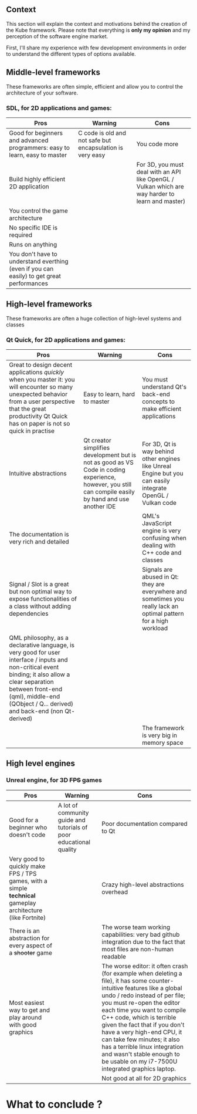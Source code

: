 ## Context
This section will explain the context and motivations behind the creation of the Kube framework.
Please note that everything is **only my opinion** and my perception of the software engine market.

First, I'll share my experience with few development environments in order to understand the different types of options available.

## Middle-level frameworks

These frameworks are often simple, efficient and allow you to control the architecture of your software.

### **SDL**, for 2D applications and games:
| Pros | Warning | Cons |
|-|-|-|
| Good for beginners and advanced programmers: easy to learn, easy to master | C code is old and not safe but encapsulation is very easy | You code more |
| Build highly efficient 2D application | | For 3D, you must deal with an API like OpenGL / Vulkan which are way harder to learn and master) |
| You control the game architecture | | |
| No specific IDE is required | | |
| Runs on anything | | |
| You don't have to understand everthing (even if you can easily) to get great performances | | |

## High-level frameworks

These frameworks are often a huge collection of high-level systems and classes

### **Qt Quick**, for 2D applications and games:
| Pros | Warning | Cons |
|-|-|-|
| Great to design decent applications *quickly* when you master it: you will encounter so many unexpected behavior from a user perspective that the great productivity Qt Quick has on paper is not so quick in practise | Easy to learn, hard to master | You must understand Qt's back-end concepts to make efficient applications |
| Intuitive abstractions | Qt creator simplifies development but is not as good as VS Code in coding experience, however, you still can compile easily by hand and use another IDE | For 3D, Qt is way behind other engines like Unreal Engine but you can easily integrate OpenGL / Vulkan code |
| The documentation is very rich and detailed |  | QML's JavaScript engine is very confusing when dealing with C++ code and classes |
| Signal / Slot is a great but non optimal way to expose functionalities of a class without adding dependencies | | Signals are abused in Qt: they are everywhere and sometimes you really lack an optimal pattern for a high workload |
| QML philosophy, as a declarative language, is very good for user interface / inputs and non-critical event binding; it also allow a clear separation between front-end (qml), middle-end (QObject / Q... derived) and back-end (non Qt-derived) |
| | | The framework is very big in memory space |
## High level engines
### **Unreal engine**, for 3D ~~FPS~~ games
| Pros | Warning | Cons |
|-|-|-|
| Good for a beginner who doesn't code | A lot of community guide and tutorials of poor educational quality | Poor documentation compared to Qt |
| Very good to quickly make FPS / TPS games, with a simple **technical** gameplay architecture (like Fortnite) | | Crazy high-level abstractions overhead |
| There is an abstraction for every aspect of a ~~shooter~~ game | | The worse team working capabilities: very bad github integration due to the fact that most files are non-human readable |
| Most easiest way to get and play around with good graphics | | The worse editor: it often crash (for example when deleting a file), it has some counter-intuitive features like a global undo / redo instead of per file; you must re-open the editor each time you want to compile C++ code, which is terrible given the fact that if you don't have a very high-end CPU, it can take few minutes; it also has a terrible linux integration and wasn't stable enough to be usable on my i7-7500U integrated graphics laptop. |
| | | Not good at all for 2D graphics  |



# What to conclude ?
